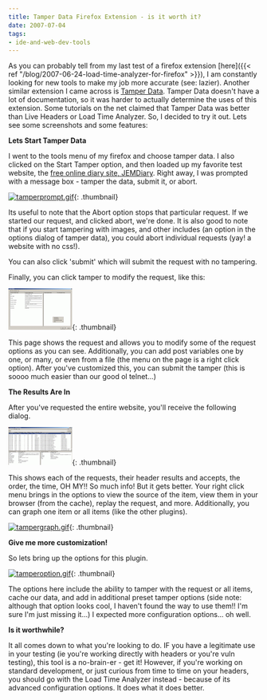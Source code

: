 ```yaml
---
title: Tamper Data Firefox Extension - is it worth it?
date: 2007-07-04
tags:
- ide-and-web-dev-tools
---
```

As you can probably tell from my last test of a firefox extension [here]({{< ref "/blog/2007-06-24-load-time-analyzer-for-firefox" >}}), I am constantly looking for new tools to make my job more accurate (see: lazier).  Another similar extension I came across is [Tamper Data](https://addons.mozilla.org/en-US/firefox/addon/966).  Tamper Data doesn't have a lot of documentation, so it was harder to actually determine the uses of this extension.  Some tutorials on the net claimed that Tamper Data was better than Live Headers or Load Time Analyzer.  So, I decided to try it out.  Lets see some screenshots and some features:

<!--more-->

**Lets Start Tamper Data**

I went to the tools menu of my firefox and choose tamper data.  I also clicked on the Start Tamper option, and then loaded up my favorite test website, the [free online diary site, JEMDiary](http://www.jemdiary.com). Right away, I was prompted with a message box - tamper the data, submit it, or abort.

[![tamperprompt.gif](/uploads/2007/tamperprompt.thumbnail.gif)](/uploads/2007/tamperprompt.gif){: .thumbnail}

Its useful to note that the Abort option stops that particular request.  If we started our request, and clicked abort, we're done.  It is also good to note that if you start tampering with images, and other includes (an option in the options dialog of tamper data), you could abort individual requests (yay! a website with no css!).

You can also click 'submit' which will submit the request with no tampering.

Finally, you can click tamper to modify the request, like this:

[![tamperitem.gif](/uploads/2007/tamperitem.thumbnail.gif)](/uploads/2007/tamperitem.gif){: .thumbnail}

This page shows the request and allows you to modify some of the request options as you can see.  Additionally, you can add post variables one by one, or many, or even from a file (the menu on the page is a right click option).  After you've customized this, you can submit the tamper (this is soooo much easier than our good ol telnet...)

**The Results Are In**

After you've requested the entire website, you'll receive the following dialog.

[![tamperresults.gif](/uploads/2007/tamperresults.thumbnail.gif)](/uploads/2007/tamperresults.gif){: .thumbnail}

This shows each of the requests, their header results and accepts, the order, the time, OH MY!!  So much info!  But it gets better.  Your right click menu brings in the options to view the source of the item, view them in your browser (from the cache), replay the request, and more.  Additionally, you can graph one item or all items (like the other plugins).

[![tampergraph.gif](/uploads/2007/tampergraph.thumbnail.gif)](/uploads/2007/tampergraph.gif){: .thumbnail}

**Give me more customization!**

So lets bring up the options for this plugin.

[![tamperoption.gif](/uploads/2007/tamperoption.thumbnail.gif)](/uploads/2007/tamperoption.gif){: .thumbnail}

The options here include the ability to tamper with the request or all items, cache our data, and add in additional preset tamper options (side note: although that option looks cool, I haven't found the way to use them!! I'm sure I'm just missing it...)  I expected more configuration options... oh well.

**Is it worthwhile?**

It all comes down to what you're looking to do.  IF you have a legitimate use in your testing (ie you're working directly with headers or you're vuln testing), this tool is a no-brain-er - get it!  However, if you're working on standard development, or just curious from time to time on your headers, you should go with the Load Time Analyzer instead - because of its advanced configuration options.  It does what it does better.
